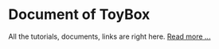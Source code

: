 # Document of ToyBox
All the tutorials, documents, links are right here.
[Read more ...](https://toyauthor.github.io/ToyBoxDoc/)
